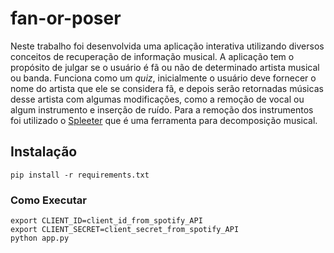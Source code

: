 # fan-or-poser

Neste trabalho foi desenvolvida uma aplicação interativa utilizando diversos conceitos de recuperação de informação musical. A aplicação tem o propósito de julgar se o usuário é fã ou não de determinado artista musical ou banda. Funciona como um _quiz_, inicialmente o usuário deve fornecer o nome do artista que ele se considera fã, e depois serão retornadas músicas desse artista com algumas modificações, como a remoção de vocal ou algum instrumento e inserção de ruído. Para a remoção dos instrumentos foi utilizado o [Spleeter](https://github.com/deezer/spleeter) que é uma ferramenta para decomposição musical. 

## Instalação
```
pip install -r requirements.txt
```

### Como Executar
```
export CLIENT_ID=client_id_from_spotify_API
export CLIENT_SECRET=client_secret_from_spotify_API
python app.py
```
